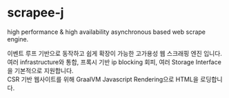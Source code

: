 # scrapee-j
high performance &amp; high availability asynchronous based web scrape engine.

이벤트 루프 기반으로 동작하고 쉽게 확장이 가능한 고가용성 웹 스크래핑 엔진 입니다.
여러 infrastructure와 통합, 프록시 기반 ip blocking 회피, 여러 Storage Interface을 기본적으로 지원합니다.  
CSR 기반 웹사이트를 위해 GraalVM Javascript Rendering으로 HTML을 로딩합니다.  
